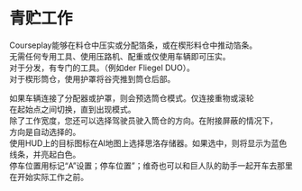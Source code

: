 # 青贮工作

  
Courseplay能够在料仓中压实或分配箔条，或在楔形料仓中推动箔条。  
无需任何专用工具、使用压路机、配重或仅使用车辆即可压实。  
对于分发，有专门的工具。（例如der Fliegel DUO）。  
对于楔形筒仓，使用护罩将谷壳推到筒仓后部。  

  
如果车辆连接了分配器或护罩，则会预选筒仓模式。仅连接重物或滚轮  
在起始点之间切换，直到出现模式。  
除了工作宽度，您还可以选择驾驶员驶入筒仓的方向。在附接屏蔽的情况下，  
方向是自动选择的。  
使用HUD上的目标图标在AI地图上选择思洛存储器。如果选中，则将显示为蓝色线条，并亮起白色。  
停车位置用标记“A”设置；停车位置”；维奇也可以和巨人队的助手一起开车去那里  
在开始实际工作之前。  


